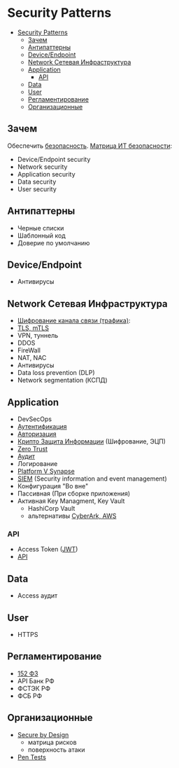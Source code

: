 # Security Patterns

- [Security Patterns](#security-patterns)
	- [Зачем](#зачем)
	- [Антипаттерны](#антипаттерны)
	- [Device/Endpoint](#deviceendpoint)
	- [Network Сетевая Инфраструктура](#network-сетевая-инфраструктура)
	- [Application](#application)
		- [API](#api)
	- [Data](#data)
	- [User](#user)
	- [Регламентирование](#регламентирование)
	- [Организационные](#организационные)

## Зачем

Обеспечить [безопасность](../../ability/security/security.md).
[Матрица ИТ безопасности](https://www.ninjaone.com/blog/it-security-checklist-protect-your-business/):

- Device/Endpoint security
- Network security
- Application security
- Data security
- User security

## Антипаттерны

- Черные списки
- Шаблонный код
- Доверие по умолчанию

## Device/Endpoint

- Антивирусы

## Network Сетевая Инфраструктура

- [Шифрование канала связи (трафика)](../../ability/security/security.vpn.md):
- [TLS, mTLS](../../../technology/protocols.integration/tls.md)
- VPN, туннель
- DDOS
- FireWall
- NAT, NAC
- Антивирусы
- Data loss prevention (DLP)
- Network segmentation (КСПД)

## Application

- DevSecOps
- [Аутентификация](../../ability/security/security.md#аутентификация)
- [Авторизация](../../ability/security/security.md#авторизация)
- [Крипто Защита Информации](../../ability/security/security.crypto.md) (Шифрование, ЭЦП)
- [Zero Trust](https://t.me/ru_arc/136)
- [Аудит](../observability/pattern.audit.md)
- Логирование
- [Platform V Synapse](https://platformv.sbertech.ru/blog/kak-otslezhivat-bezopasnost-prikladnyh-api-s-pomoshhyu-platform-v-synapse)
- [SIEM](../../system.class/siem.md) (Security information and event management)
- Конфигурация "Во вне"
- Пассивная (При сборке приложения)
- Активная Key Managment, Key Vault
  - HashiCorp Vault
  - альтернативы [CyberArk, AWS](https://datafloq.com/read/5-compelling-alternatives-hashicorp-vault/)

### API

- Access Token ([JWT](../../../technology/jwt.md))
- [API](../../ability/security/security.api.md#паттерны)

## Data

- Access аудит

## User

- HTTPS

## Регламентирование

- [152 ФЗ](https://astral.ru/news/zakonodatelstvo/39596/)
- API Банк РФ
- ФСТЭК РФ
- ФСБ РФ

## Организационные

- [Secure by Design](https://habr.com/ru/companies/bastion/articles/842874/)
  - матрица рисков
  - поверхность атаки
- [Pen Tests](https://www.aztechit.co.uk/blog/cloud-security-best-practices)
